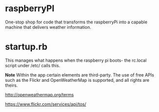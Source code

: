 # raspberryPI
One-stop shop for code that transforms the raspberryPi into a capable machine that delivers weather information.

# startup.rb
This manages what happens when the raspberry pi boots- the rc.local script under /etc/ calls this.

**Note** Within the app certain elements are third-party. The use of free APIs such as the Flickr and OpenWeatherMap is supported, and all rights are theirs.

http://openweathermap.org/terms

https://www.flickr.com/services/api/tos/
